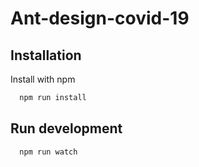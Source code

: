 # Ant-design-covid-19

## Installation

Install with npm

```bash
  npm run install
```

## Run development

```bash
  npm run watch
```
